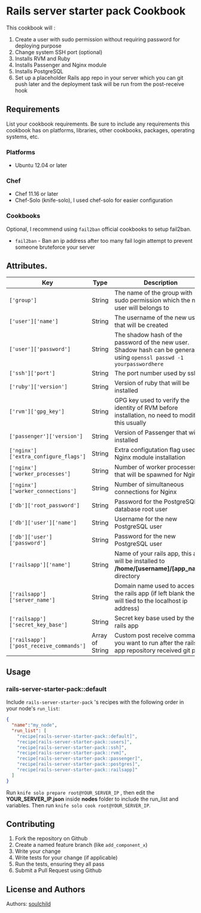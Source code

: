 # Rails server starter pack Cookbook

This cookbook will :

1. Create a user with sudo permission without requiring password for deploying purpose
2. Change system SSH port (optional)
3. Installs RVM and Ruby
4. Installs Passenger and Nginx module
5. Installs PostgreSQL 
6. Set up a placeholder Rails app repo in your server which you can git push later and the deployment task will be run from the post-receive hook

## Requirements

List your cookbook requirements. Be sure to include any requirements this cookbook has on platforms, libraries, other cookbooks, packages, operating systems, etc.


### Platforms

- Ubuntu 12.04 or later

### Chef

- Chef 11.16 or later
- Chef-Solo (knife-solo), I used chef-solo for easier configuration

### Cookbooks

Optional, I recommend using `fail2ban` official cookbooks to setup fail2ban.

- `fail2ban` - Ban an ip address after too many fail login attempt to prevent someone bruteforce your server

## Attributes.

| Key                                     | Type            | Description                              | Default                                  |
| --------------------------------------- | --------------- | ---------------------------------------- | ---------------------------------------- |
| `['group']`                             | String          | The name of the group with sudo permission which the new user will belongs to | deployer                                 |
| `['user']['name']`                      | String          | The username of the new user that will be created | demo                                     |
| `['user']['password']`                  | String          | The shadow hash of the password of the new user. Shadow hash can be generated using `openssl passwd -1 yourpasswordhere` | $1$aQEG8V7N$oQXPBNWquu0fvjB1KEkKH0       |
| `['ssh']['port']`                       | String          | The port number used by ssh              | 2112                                     |
| `['ruby']['version']`                   | String          | Version of ruby that will be installed   | 2.3.1                                    |
| `['rvm']['gpg_key']`                    | String          | GPG key used to verify the identity of RVM before installation, no need to modify this usually | 409B6B1796C275462A1703113804BB82D39DC0E3 |
| `['passenger']['version']`              | String          | Version of Passenger that will be installed | 5.0.29                                   |
| `['nginx']['extra_configure_flags']`    | String          | Extra configutation flag used for Nginx module installation | _blank_                                  |
| `['nginx']['worker_processes']`         | String          | Number of worker processes that will be spawned for Nginx | 1                                        |
| `['nginx']['worker_connections']`       | String          | Number of simultaneous connections for Nginx | 1024                                     |
| `['db']['root_password']`               | String          | Password for the PostgreSQL database root user | correcthorsebatterystaple                |
| `['db']['user']['name']`                | String          | Username for the new PostgreSQL user     | demo                                     |
| `['db']['user']['password']`            | String          | Password for the new PostgreSQL user     | correcthorsebatterystaple                |
| `['railsapp']['name']`                  | String          | Name of your rails app, this app will be installed to **/home/[username]/[app_name]** directory | demo_app                                 |
| `['railsapp']['server_name']`           | String          | Domain name used to access the rails app (if left blank then will tied to the localhost ip address) | demo_app.example.com                     |
| `['railsapp']['secret_key_base']`       | String          | Secret key base used by the rails app    | 1c739858e1b55a7d57dbb2b9545c3bc503af4d337e8526b5c1438a444231820fb9338533237bcf696897d110abb7f3ab3ac0896b7cba9832b58e610758e2d116 |
| `['railsapp']['post_receive_commands']` | Array of String | Custom post receive commands you want to run after the rails app repository received git push | []                                       |





## Usage

### rails-server-starter-pack::default


Include `rails-server-starter-pack`  's recipes with the following order in your node's `run_list`:

```json
{
  "name":"my_node",
  "run_list": [
    "recipe[rails-server-starter-pack::default]",
    "recipe[rails-server-starter-pack::users]",
    "recipe[rails-server-starter-pack::ssh]",
    "recipe[rails-server-starter-pack::rvm]",
    "recipe[rails-server-starter-pack::passenger]",
    "recipe[rails-server-starter-pack::postgres]",
    "recipe[rails-server-starter-pack::railsapp]"
  ]
}
```



Run `knife solo prepare root@YOUR_SERVER_IP` , then edit the **YOUR_SERVER_IP.json** inside **nodes** folder to include the run_list and variables. Then run `knife solo cook root@YOUR_SERVER_IP`.



## Contributing

1. Fork the repository on Github
2. Create a named feature branch (like `add_component_x`)
3. Write your change
4. Write tests for your change (if applicable)
5. Run the tests, ensuring they all pass
6. Submit a Pull Request using Github

## License and Authors

Authors: [soulchild](https://littlefox.es)

